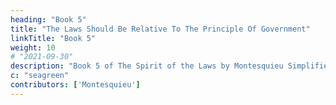 ```yaml
---
heading: "Book 5"
title: "The Laws Should Be Relative To The Principle Of Government"
linkTitle: "Book 5"
weight: 10
# "2021-09-30"
description: "Book 5 of The Spirit of the Laws by Montesquieu Simplified in 19 chapters"
c: "seagreen"
contributors: ['Montesquieu']
---
```

